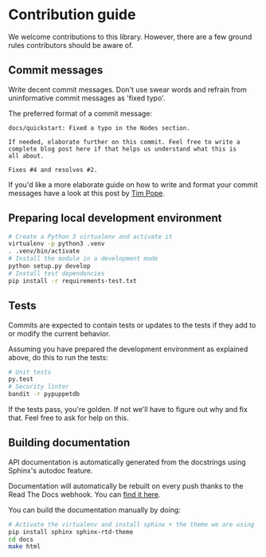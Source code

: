 # Contribution guide

We welcome contributions to this library. However, there are a few
ground rules contributors should be aware of.

## Commit messages

Write decent commit messages. Don't use swear words and refrain from
uninformative commit messages as 'fixed typo'.

The preferred format of a commit message:

    docs/quickstart: Fixed a typo in the Nodes section.
    
    If needed, elaborate further on this commit. Feel free to write a
    complete blog post here if that helps us understand what this is
    all about.
    
    Fixes #4 and resolves #2.

If you'd like a more elaborate guide on how to write and format your
commit messages have a look at this post by [Tim
Pope](https://tbaggery.com/2008/04/19/a-note-about-git-commit-messages.html).

## Preparing local development environment

```bash
# Create a Python 3 virtualenv and activate it
virtualenv -p python3 .venv
. .venv/bin/activate
# Install the module in a development mode
python setup.py develop
# Install test dependencies
pip install -r requirements-test.txt
```

## Tests

Commits are expected to contain tests or updates to the tests if they add to
or modify the current behavior.

Assuming you have prepared the development environment as explained above,
do this to run the tests:

```bash
# Unit tests
py.test
# Security linter
bandit -r pypuppetdb
```

If the tests pass, you're golden. If not we'll have to figure out why
and fix that. Feel free to ask for help on this.

## Building documentation

API documentation is automatically generated from the docstrings using
Sphinx's autodoc feature.

Documentation will automatically be rebuilt on every push thanks to the
Read The Docs webhook. You can [find it
here](https://pypuppetdb.readthedocs.org/en/latest/).

You can build the documentation manually by doing:

```bash
# Activate the virtualenv and install sphinx + the theme we are using
pip install sphinx sphinx-rtd-theme
cd docs
make html
```
